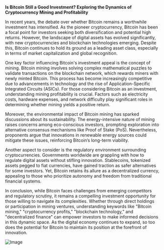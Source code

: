**Is Bitcoin Still a Good Investment? Exploring the Dynamics of Cryptocurrency Mining and Profitability**

In recent years, the debate over whether Bitcoin remains a worthwhile investment has intensified. As the pioneer cryptocurrency, Bitcoin has been a focal point for investors seeking both diversification and potential high returns. However, the landscape of digital assets has evolved significantly, with new cryptocurrencies and blockchain technologies emerging. Despite this, Bitcoin continues to hold its ground as a leading asset class, especially in terms of market capitalization and global recognition.

One key factor influencing Bitcoin's investment appeal is the concept of mining. Bitcoin mining involves solving complex mathematical puzzles to validate transactions on the blockchain network, which rewards miners with newly minted Bitcoin. This process has become increasingly competitive due to advancements in technology and the rise of Application-Specific Integrated Circuits (ASICs). For those considering Bitcoin as an investment, understanding mining profitability is crucial. Factors such as electricity costs, hardware expenses, and network difficulty play significant roles in determining whether mining yields a positive return.

Moreover, the environmental impact of Bitcoin mining has sparked discussions about its sustainability. The energy-intensive nature of mining raises concerns among eco-conscious investors, prompting exploration into alternative consensus mechanisms like Proof of Stake (PoS). Nevertheless, proponents argue that innovations in renewable energy sources could mitigate these issues, reinforcing Bitcoin’s long-term viability.

Another aspect to consider is the regulatory environment surrounding cryptocurrencies. Governments worldwide are grappling with how to regulate digital assets without stifling innovation. Stablecoins, tokenized assets pegged to fiat currencies, have gained traction as safer alternatives for some investors. Yet, Bitcoin retains its allure as a decentralized currency, appealing to those who prioritize autonomy and freedom from traditional financial systems.

In conclusion, while Bitcoin faces challenges from emerging competitors and regulatory scrutiny, it remains a compelling investment opportunity for those willing to navigate its complexities. Whether through direct holdings or participation in mining ventures, understanding keywords like "Bitcoin mining," "cryptocurrency profits," "blockchain technology," and "decentralized finance" can empower investors to make informed decisions in this dynamic space. As the digital economy continues to expand, so too does the potential for Bitcoin to maintain its position at the forefront of innovation.

![Image](https://github.com/user-attachments/assets/31692037-0104-4703-abd1-696b6a7dd41b)